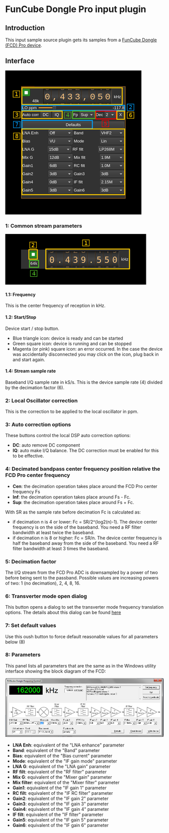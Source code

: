 <h1>FunCube Dongle Pro input plugin</h1>

<h2>Introduction</h2>

This input sample source plugin gets its samples from a [FunCube Dongle (FCD) Pro device](http://www.funcubedongle.com/?page_id=1057).

<h2>Interface</h2>

![FCD Pro input plugin GUI](../../../doc/img/FCDPro_plugin.png)

<h3>1: Common stream parameters</h3>

![Remote source input stream GUI](../../../doc/img/RemoteInput_plugin_01.png)

<h4>1.1: Frequency</h4>

This is the center frequency of reception in kHz.

<h4>1.2: Start/Stop</h4>

Device start / stop button.

  - Blue triangle icon: device is ready and can be started
  - Green square icon: device is running and can be stopped
  - Magenta (or pink) square icon: an error occurred. In the case the device was accidentally disconnected you may click on the icon, plug back in and start again.

<h4>1.4: Stream sample rate</h4>

Baseband I/Q sample rate in kS/s. This is the device sample rate (4) divided by the decimation factor (6).

<h3>2: Local Oscillator correction</h3>

This is the correction to be applied to the local oscillator in ppm.

<h3>3: Auto correction options</h3>

These buttons control the local DSP auto correction options:

  - **DC**: auto remove DC component
  - **IQ**: auto make I/Q balance. The DC correction must be enabled for this to be effective.

<h3>4: Decimated bandpass center frequency position relative the FCD Pro center frequency</h3>

  - **Cen**: the decimation operation takes place around the FCD Pro center frequency Fs
  - **Inf**: the decimation operation takes place around Fs - Fc.
  - **Sup**: the decimation operation takes place around Fs + Fc.

With SR as the sample rate before decimation Fc is calculated as:

  - if decimation n is 4 or lower:  Fc = SR/2^(log2(n)-1). The device center frequency is on the side of the baseband. You need a RF filter bandwidth at least twice the baseband.
  - if decimation n is 8 or higher: Fc = SR/n. The device center frequency is half the baseband away from the side of the baseband. You need a RF filter bandwidth at least 3 times the baseband.

<h3>5: Decimation factor</h3>

The I/Q stream from the FCD Pro ADC is downsampled by a power of two before being sent to the passband. Possible values are increasing powers of two: 1 (no decimation), 2, 4, 8, 16.

<h3>6: Transverter mode open dialog</h3>

This button opens a dialog to set the transverter mode frequency translation options. The details about this dialog can be found [here](../../../sdrgui/gui/transverterdialog.md)

<h3>7: Set default values</h3>

Use this oush button to force default reasonable values for all parameters below (8)

<h3>8: Parameters</h3>

This panel lists all parameters that are the same as in the Windows utility interface showing the block diagram of the FCD:

![FCD Pro parameters](../../../doc/img/FCDPro_fchid.png)

  - **LNA Enh**: equivalent of the "LNA enhance" parameter
  - **Band**: equivalent of the "Band" parameter
  - **Bias**: equivalent of the "Bias current" parameter
  - **Mode**: equivalent of the "IF gain mode" parameter
  - **LNA G**: equivalent of the "LNA gain" parameter
  - **RF filt**: equivalent of the "RF filter" parameter
  - **Mix G**: equivalent of the "Mixer gain" parameter
  - **Mix filter**: equivalent of the "Mixer filter" parameter
  - **Gain1**: equivalent of the "IF gain 1" parameter
  - **RC filt**: equivalent of the "IF RC filter" parameter
  - **Gain2**: equivalent of the "IF gain 2" parameter
  - **Gain3**: equivalent of the "IF gain 3" parameter
  - **Gain4**: equivalent of the "IF gain 4" parameter
  - **IF filt**: equivalent of the "IF filter" parameter
  - **Gain5**: equivalent of the "IF gain 5" parameter
  - **Gain6**: equivalent of the "IF gain 6" parameter
